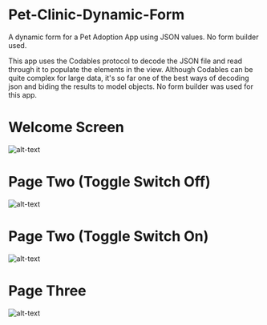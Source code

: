 # Pet-Clinic-Dynamic-Form
A dynamic form for a Pet Adoption App using JSON values. No form builder used.

This app uses the Codables protocol to decode the JSON file and read through it to populate the elements in the view.
Although Codables can be quite complex for large data, it's so far one of the best ways of decoding json and biding the results to model objects.
No form builder was used for this app.

# Welcome Screen 
![alt-text](https://res.cloudinary.com/dyuuulmg0/image/upload/c_scale,w_240/v1561510941/Screen_Shot_2019-06-26_at_01.57.41.png)

# Page Two (Toggle Switch Off)
![alt-text](https://res.cloudinary.com/dyuuulmg0/image/upload/c_scale,w_240/v1561510940/Screen_Shot_2019-06-26_at_01.57.38.png)

# Page Two (Toggle Switch On)
![alt-text](https://res.cloudinary.com/dyuuulmg0/image/upload/c_scale,w_240/v1561510941/Screen_Shot_2019-06-26_at_01.57.41.png)

# Page Three
![alt-text](https://res.cloudinary.com/dyuuulmg0/image/upload/c_scale,w_240/v1561510937/Screen_Shot_2019-06-26_at_01.57.44.png)
